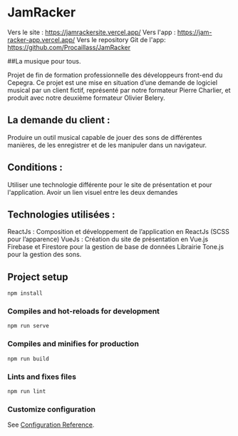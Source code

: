 # JamRacker

Vers le site :  https://jamrackersite.vercel.app/
Vers l'app : https://jam-racker-app.vercel.app/
Vers le repository Git de l'app: https://github.com/Procaillass/JamRacker


##La musique pour tous.

Projet de fin de formation professionnelle des développeurs front-end du Cepegra. Ce projet est une mise en situation d’une demande de logiciel musical par un client fictif, représenté par notre formateur Pierre Charlier, et produit avec notre deuxième formateur Olivier Belery.


## La demande du client :
Produire un outil musical capable de jouer des sons de différentes manières, de les enregistrer et de les manipuler dans un navigateur.


## Conditions :
Utiliser une technologie différente pour le site de présentation et pour l'application.
Avoir un lien visuel entre les deux demandes

## Technologies utilisées :
ReactJs : Composition et développement de l’application en ReactJs (SCSS pour l’apparence)
VueJs : Création du site de présentation en Vue.js
Firebase et Firestore pour la gestion de base de données
Librairie Tone.js pour la gestion des sons.


## Project setup
```
npm install
```

### Compiles and hot-reloads for development
```
npm run serve
```

### Compiles and minifies for production
```
npm run build
```

### Lints and fixes files
```
npm run lint
```

### Customize configuration
See [Configuration Reference](https://cli.vuejs.org/config/).
